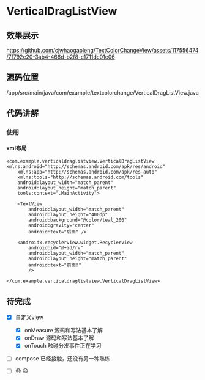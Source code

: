 # VerticalDragListView
## 效果展示
https://github.com/cjwhaogaoleng/TextColorChangeView/assets/117556474/7f792e20-3ab4-466d-b2f8-c1711dc01c06

 ## 源码位置
/app/src/main/java/com/example/textcolorchange/VerticalDragListView.java
 ## 代码讲解
  ### 使用
  #### xml布局
```
<com.example.verticaldraglistview.VerticalDragListView xmlns:android="http://schemas.android.com/apk/res/android"
    xmlns:app="http://schemas.android.com/apk/res-auto"
    xmlns:tools="http://schemas.android.com/tools"
    android:layout_width="match_parent"
    android:layout_height="match_parent"
    tools:context=".MainActivity">

    <TextView
        android:layout_width="match_parent"
        android:layout_height="400dp"
        android:background="@color/teal_200"
        android:gravity="center"
        android:text="后面" />

    <androidx.recyclerview.widget.RecyclerView
        android:id="@+id/rv"
        android:layout_width="match_parent"
        android:layout_height="match_parent"
        android:text="前面!"
        />

</com.example.verticaldraglistview.VerticalDragListView>
```
 
 ## 待完成
 - [x] 自定义view
   - [x] onMeasure 源码和写法基本了解
   - [x] onDraw 源码和写法基本了解
   - [x] onTouch 触碰分发事件正在学习
 - [ ] compose 已经接触，还没有另一种熟练
 - [ ] :disappointed: :blush:

